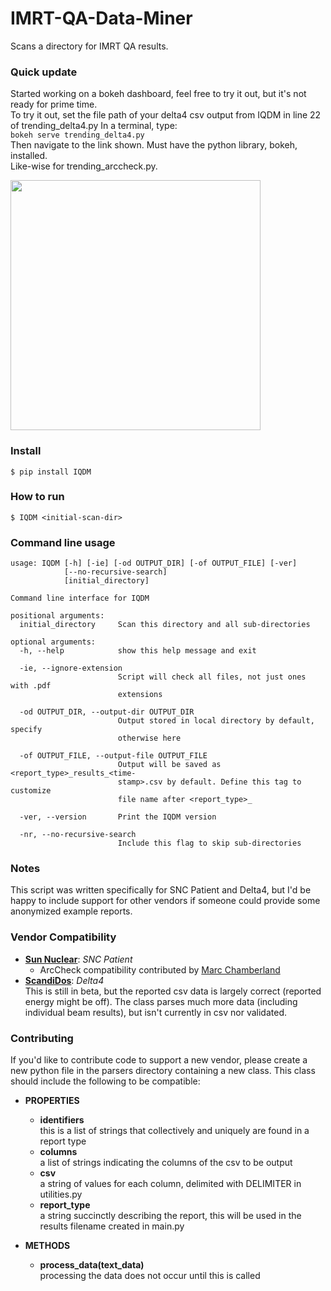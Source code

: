 # IMRT-QA-Data-Miner
Scans a directory for IMRT QA results.

### Quick update
Started working on a bokeh dashboard, feel free to try it out, but it's not ready for prime time.  
To try it out, set the file path of your delta4 csv output from IQDM in line 22 of trending_delta4.py
In a terminal, type:  
`bokeh serve trending_delta4.py`  
Then navigate to the link shown.  Must have the python library, bokeh, installed.  
Like-wise for trending_arccheck.py.

<img src="https://user-images.githubusercontent.com/4778878/71692503-ae78e600-2d6f-11ea-9bd6-851d9980972e.png" width='400'>

### Install
~~~~
$ pip install IQDM
~~~~

### How to run
~~~~
$ IQDM <initial-scan-dir>
~~~~

### Command line usage
~~~~
usage: IQDM [-h] [-ie] [-od OUTPUT_DIR] [-of OUTPUT_FILE] [-ver]
            [--no-recursive-search]
            [initial_directory]

Command line interface for IQDM

positional arguments:
  initial_directory     Scan this directory and all sub-directories

optional arguments:
  -h, --help            show this help message and exit  
                        
  -ie, --ignore-extension
                        Script will check all files, not just ones with .pdf
                        extensions  
                        
  -od OUTPUT_DIR, --output-dir OUTPUT_DIR
                        Output stored in local directory by default, specify
                        otherwise here  
                        
  -of OUTPUT_FILE, --output-file OUTPUT_FILE
                        Output will be saved as <report_type>_results_<time-
                        stamp>.csv by default. Define this tag to customize
                        file name after <report_type>_  
                        
  -ver, --version       Print the IQDM version  
  
  -nr, --no-recursive-search
                        Include this flag to skip sub-directories
~~~~

### Notes
This script was written specifically for SNC Patient and Delta4, but I'd be happy to include support for other vendors 
if someone could provide some anonymized example reports.

### Vendor Compatibility
* **[Sun Nuclear](http://sunnuclear.com)**: *SNC Patient*  
    * ArcCheck compatibility contributed by [Marc Chamberland](https://github.com/mchamberland)
* **[ScandiDos](http://scandidos.com)**: *Delta4*  
This is still in beta, but the reported csv data is largely correct (reported energy might be off). The class parses much 
more data (including individual beam results), but isn't currently in csv nor validated.


### Contributing
If you'd like to contribute code to support a new vendor, please create a new python file in the parsers directory 
containing a new class. This class should include the following to be compatible:

* **PROPERTIES**
    * **identifiers**  
    this is a list of strings that collectively and uniquely are found in a report type
    * **columns**  
    a list of strings indicating the columns of the csv to be output
    * **csv**  
    a string of values for each column, delimited with DELIMITER in utilities.py
    * **report_type**  
    a string succinctly describing the report, this will be used in the results filename created in main.py

* **METHODS**
    * **process_data(text_data)**  
    processing the data does not occur until this is called
